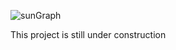 ![sunGraph](https://user-images.githubusercontent.com/33118325/79642814-5cd25b00-81a8-11ea-959d-2ec638336294.jpg)

This project is still under construction
